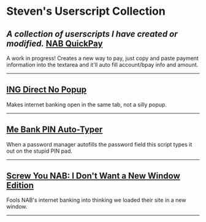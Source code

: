 Steven's Userscript Collection
==============================
*A collection of userscripts I have created or modified.*
[NAB QuickPay](https://github.com/StevenRoddis/userscripts/blob/master/NAB_QuickPay.user.js)
------------
A work in progress! Creates a new way to pay, just copy and paste payment information into the textarea and it'll auto fill account/bpay info and amount.

------------
[ING Direct No Popup](https://github.com/StevenRoddis/userscripts/blob/master/ing-direct-no-popup.user.js)
------------
Makes internet banking open in the same tab, not a silly popup.

------------
[Me Bank PIN Auto-Typer](https://github.com/StevenRoddis/userscripts/blob/master/me-bank-pin-auto-typer.user.js)
------------
When a password manager autofills the password field this script types it out on the stupid PIN pad.

------------
[Screw You NAB: I Don't Want a New Window Edition](https://github.com/StevenRoddis/userscripts/blob/master/screwyounab.user.js)
------------
Fools NAB's internet banking into thinking we loaded their site in a new window.

------------